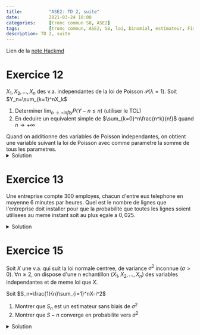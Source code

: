 ```yaml
---
title:          "ASE2: TD 2, suite"
date:           2021-03-24 10:00
categories:     [tronc commun S8, ASE2]
tags:           [tronc commun, ASE2, S8, loi, binomial, estimateur, Fisher, FDCR, maximum de vraisemblance]
description: TD 2, suite
---
```

Lien de la [note Hackmd](https://hackmd.io/@lemasymasa/SJytzuuV_)

# Exercice 12
$X_1,X_2,...,X_n$ des v.a. independantes de la loi de Poisson $\mathcal P(\lambda=1)$.
Soit $Y_n=\sum_{k=1}^nX_k$
1. Determiner $\lim_{n\to+infty}P(Y-n\le n)$ (utiliser le TCL)
2. En deduire un equivalent simple de $\sum_{k=0}^n\frac{n^k}{n!}$ quand $n\to+\infty$

<div class="alert alert-warning" role="alert" markdown="1">
Quand on additionne des variables de Poisson independantes, on obtient une variable suivant la loi de Poisson avec comme parametre la somme de tous les parametres.
</div>

<details markdown="1">
<summary>Solution</summary>

1.

$X_1,X_2,...,X_n$ sont des v.a independantes et de meme loi, alors d'apres le TCL: $\frac{X_1+X_2+...+X_n-n}{\sqrt n}\to_{n\to+\infty}^{\mathcal L}\mathcal N(0,1)$

$$
\begin{cases}
Y_n=\sum_{i=1}^nX_i, E(Y_n)= \sum_{i+1}^nE(X-i)=\sum_{i=1}^n1=n\\
V(Y_n)=\sum_{i=1}^nV(X_i)=n\Rightarrow \sigma=\sqrt n
\end{cases}\\
\frac{Y_n-n}{\sqrt n}\to_{n\to+\infty}^L\mathcal N(0,1)\\
P(Y_n\le n)=P(\frac{Y_n-n}{\sqrt n}\le 0)=F_n(0)
$$

ou $F_n$ est la fonction de repartition de $\frac{Y_n-n}{\sqrt n}$
or $\frac{Y_n-n}{\sqrt n}\to_{n\to+\infty}^L\mathcal N(0,1)$

$$
\begin{aligned}
&\Rightarrow \lim_{n\to+\infty}P(Y_n\le n)=\lim_{n\to+\infty}F_n(0)=\Phi(0) \text{ f.d.r de } \mathcal N(0,1)\\
&\Rightarrow \lim_{n\to+\infty}P(Y_n\le n)=\frac{1}{2}
\end{aligned}
$$

2.

La somme de v.a independantes de la loi de Poisson $\mathcal P(1)$ suit une loi de Poisson $\mathcal P(n)$

$$
Y_n = \sum_{k=1}^nX_k\to\mathcal P(n)\\
P(Y_n\le n)=\sum_{k=0}^ne^{-n}\frac{n^k}{k!}=e^{-n}\sum_{k=0}^n\frac{n^k}{k!}
$$

D'apres la 1. $\lim_{n\to+\infty}e^{-n}\sum_{k=0}^n\frac{n^k}{k!}=\frac{1}{2}$

<div class="alert alert-success" role="alert" markdown="1">
Donc 

$$
\sum_{k=0}^n\frac{n^k}{k!}\sim\frac{1}{2}e^n
$$

avec $n$ grand

</div>

</details>

# Exercice 13
Une entreprise compte 300 employes, chacun d'entre eux telephone en moyenne 6 minutes par heures. Quel est le nombre de lignes que l'entreprise doit installer pour que la probabilite que toutes les lignes soient utilisees au meme instant soit au plus egale a $0,025$.

<details markdown="1">
<summary>Solution</summary>

Il faut definir 2 variables
1. $N$: nombre de lignes installees
2. $X$: nombre d'employes telephonant a un instant $t$

Il faut d'abord determiner la loi de $X$. La chance d'avoir un employe telephonant a un instant $t$, on convertit les minutes en heure: $\frac{6}{60} = \frac{1}{10}$. $X$ suit donc une loi $\mathcal B(300,\frac{1}{10})$

On cherche $N$ la probabilite $P(X\ge N)\le 0,025$

$$
\mathcal B(300,\frac{1}{10})\simeq N(30,\sqrt{27}) \text{ selon le theoreme de Moivre-Laplace}\\
U=\frac{X-30}{\sqrt{27}}\simeq\mathcal N(0,1)\\
\begin{aligned}
P(X\ge N)\le0,025&\Rightarrow P(U\ge\frac{N-30}{3\sqrt{3}})\le 0,025\\
&\Rightarrow1-\Phi(\frac{N-30+0,5}{3\sqrt 3})\le0,025\\
&\Rightarrow\Phi(\frac{N-30+0,5}{3\sqrt 3})\ge0,975=\Phi(1,96)
\end{aligned}
$$

ou $\Phi$ est la fonction de repartition de la loi $\mathcal N(0,1)$.

$$
\begin{aligned}
&\Leftrightarrow \frac{N-30+0,5}{3\sqrt 3} \ge 1,96\\
&\Leftrightarrow N\ge 3\sqrt 3\times1,96+19,5\\
&\Leftrightarrow N\gt 40
\end{aligned}
$$

<div class="alert alert-success" role="alert" markdown="1">
Il faut installer au moins 40 lignes.
</div>

</details>

# Exercice 15

Soit $X$ une v.a. qui suit la loi normale centree, de variance $\sigma^2$ inconnue ($\sigma\gt0$). $\forall n\ge 2$, on dispose d'une n echantillon $(X_1,X_2,...,X_n)$ des variables independantes et de meme loi que $X$.

Soit $S_n=\frac{1}{n}\sum_{i=1}^nX-i^2$

1. Montrer que $S_n$ est un estimateur sans biais de $\sigma^2$
2. Montrer que $S-n$ converge en probabilite vers $\sigma^2$

<details markdown="1">
<summary>Solution</summary>

X v.a. normale centree $X\to\mathcal N(0,\sigma)$, $\sigma$ inconnu.

$(X_1,...,X_n)$ echantillon de $X$.

$$
S_n=\frac{1}{n}\sum_{i=1}^nX_i^2
$$

1.

$\forall i$, $X_i$ suit la loi $\mathcal N(0,\sigma)$: $V(X_i)=E(X_i^2)$ donc 

$$
\begin{aligned}
E(S_n)&=\frac{1}{n}\sum_{i=1}^nE(X_i^2)=\frac{1}{n}\sum_{i=1}^nV(X_i)\\
&=\frac{1}{n}\sum_{i=1}^n\sigma^2=\frac{n\sigma^2}{n}\\
&=\sigma^2 \text{ (sans biais)}
\end{aligned}
$$

2.

*Convergence de $Sn$?*

$$
\begin{aligned}
V(S_n) &= \frac{1}{n^2}\sum_{i=1}^nV(X-i^2)=\frac{n}{n^2}V(X^2)\\
&= \frac{V(X^2)}{n}=\frac{c}{n} \quad (C=V(X^2))\\
&\Rightarrow V(S_n)\to_{n\to+\infty}0
\end{aligned}
$$

D'apres l'inegalite de Tchebychev:

$$
\begin{aligned}
\forall \varepsilon, &P(\vert S_n-E(S_n)\vert\ge \varepsilon)\le\frac{V(S_n)}{\varepsilon^2}\\
\Rightarrow &P(\vert S_n-E(S_n)\vert \ge\varepsilon)\le\frac{c}{n\varepsilon^2}\to_{n\to+\infty}0
\end{aligned}
$$

<div class="alert alert-success" role="alert" markdown="1">
Donc:

$$
S_n\to_{n\to+\infty}^P\sigma^2
$$

</div>

</details>
